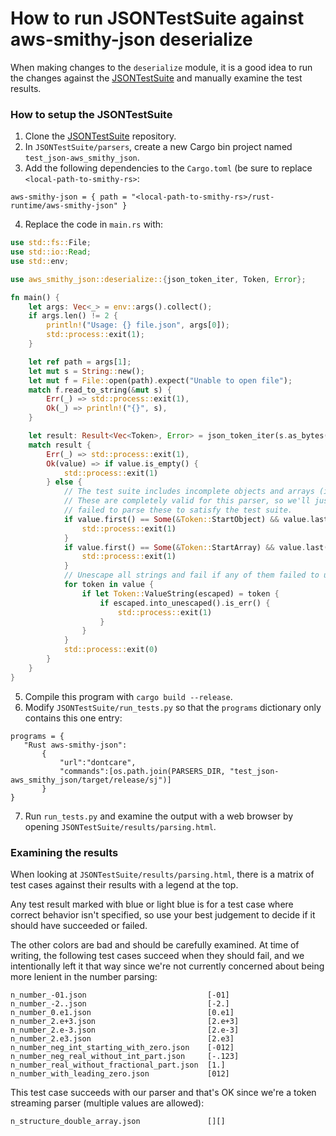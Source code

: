 How to run JSONTestSuite against aws-smithy-json deserialize
============================================================

When making changes to the `deserialize` module, it is a good idea
to run the changes against the [JSONTestSuite](https://github.com/nst/JSONTestSuite)
and manually examine the test results.

### How to setup the JSONTestSuite

1. Clone the [JSONTestSuite](https://github.com/nst/JSONTestSuite) repository.
2. In `JSONTestSuite/parsers`, create a new Cargo bin project named `test_json-aws_smithy_json`.
3. Add the following dependencies to the `Cargo.toml` (be sure to replace `<local-path-to-smithy-rs>`:

```
aws-smithy-json = { path = "<local-path-to-smithy-rs>/rust-runtime/aws-smithy-json" }
```

4. Replace the code in `main.rs` with:

```rust
use std::fs::File;
use std::io::Read;
use std::env;

use aws_smithy_json::deserialize::{json_token_iter, Token, Error};

fn main() {
    let args: Vec<_> = env::args().collect();
    if args.len() != 2 {
        println!("Usage: {} file.json", args[0]);
        std::process::exit(1);
    }

    let ref path = args[1];
    let mut s = String::new();
    let mut f = File::open(path).expect("Unable to open file");
    match f.read_to_string(&mut s) {
        Err(_) => std::process::exit(1),
        Ok(_) => println!("{}", s),
    }

    let result: Result<Vec<Token>, Error> = json_token_iter(s.as_bytes()).collect();
    match result {
        Err(_) => std::process::exit(1),
        Ok(value) => if value.is_empty() {
            std::process::exit(1)
        } else {
            // The test suite includes incomplete objects and arrays (i.e., "[null,").
            // These are completely valid for this parser, so we'll just pretend to have
            // failed to parse these to satisfy the test suite.
            if value.first() == Some(&Token::StartObject) && value.last() != Some(&Token::EndObject) {
                std::process::exit(1)
            }
            if value.first() == Some(&Token::StartArray) && value.last() != Some(&Token::EndArray) {
                std::process::exit(1)
            }
            // Unescape all strings and fail if any of them failed to unescape.
            for token in value {
                if let Token::ValueString(escaped) = token {
                    if escaped.into_unescaped().is_err() {
                        std::process::exit(1)
                    }
                }
            }
            std::process::exit(0)
        }
    }
}
```

5. Compile this program with `cargo build --release`.
6. Modify `JSONTestSuite/run_tests.py` so that the `programs` dictionary only contains this one entry:

```
programs = {
   "Rust aws-smithy-json":
       {
           "url":"dontcare",
           "commands":[os.path.join(PARSERS_DIR, "test_json-aws_smithy_json/target/release/sj")]
       }
}
```

7. Run `run_tests.py` and examine the output with a web browser by opening `JSONTestSuite/results/parsing.html`.

### Examining the results

When looking at `JSONTestSuite/results/parsing.html`, there is a matrix of test cases against their
results with a legend at the top.

Any test result marked with blue or light blue is for a test case where correct behavior isn't specified,
so use your best judgement to decide if it should have succeeded or failed.

The other colors are bad and should be carefully examined. At time of writing, the following test cases
succeed when they should fail, and we intentionally left it that way since we're not currently concerned
about being more lenient in the number parsing:

```
n_number_-01.json                           [-01]
n_number_-2..json                           [-2.]
n_number_0.e1.json                          [0.e1]
n_number_2.e+3.json                         [2.e+3]
n_number_2.e-3.json                         [2.e-3]
n_number_2.e3.json                          [2.e3]
n_number_neg_int_starting_with_zero.json    [-012]
n_number_neg_real_without_int_part.json     [-.123]
n_number_real_without_fractional_part.json  [1.]
n_number_with_leading_zero.json             [012]
```

This test case succeeds with our parser and that's OK since we're
a token streaming parser (multiple values are allowed):
```
n_structure_double_array.json               [][]
```
